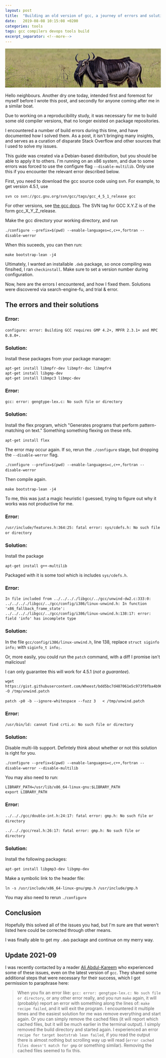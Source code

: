 ```yaml
---
layout: post
title:  "Building an old version of gcc, a journey of errors and solutions"
date:   2019-08-08 10:15:08 +0200
categories: tools
tags: gcc compilers devops tools build
excerpt_separator: <!--more-->
---
```


![](/assets/gnu.png)

Hello neighbours.  Another dry one today, intended first and foremost for myself before I wrote this post, and secondly for anyone coming after me in a similar boat.

Due to working on a reproducibility study, it was necessary for me to build some old compiler versions, that no longer existed on package repositories.

I encountered a number of build errors during this time, and have documented how I solved them.  As a post, it isn't bringing many insights, and serves as a curation of disparate Stack Overflow and other sources that I used to solve my issues.

<!--more-->

This guide was created via a Debian-based distribution, but you should be able to apply it to others.  I'm running on an x86 system, and due to some errors was forced to use the configure flag `--disable-multilib`.  Only use this if you encounter the relevant error described below.

First, you need to download the gcc source code using svn.  For example, to get version 4.5.1, use

`svn co svn://gcc.gnu.org/svn/gcc/tags/gcc_4_5_1_release gcc`

For other versions, see [the gcc docs](https://gcc.gnu.org/svn.html).  The SVN tag for GCC X.Y.Z is of the form gcc_X_Y_Z_release.

Make the gcc directory your working directory, and run

`./configure --prefix=$(pwd) --enable-languages=c,c++,fortran --disable-werror`

When this suceeds, you can then run:

`make bootstrap-lean -j4`

Ultimately, I wanted an installable `.deb` package, so once compiling was finsihed, I ran `checkinstall`.  Make sure to set a version number during configuration.

Now, here are the errors I encountered, and how I fixed them.  Solutions were discovered via search-engine-fu, and trial & error.

## The errors and their solutions

### Error:

`configure: error: Building GCC requires GMP 4.2+, MPFR 2.3.1+ and MPC 0.8.0+.`

### Solution:

Install these packages from your package manager:

```
apt-get install libmpfr-dev libmpfr-doc libmpfr4
apt-get install libgmp-dev
apt-get install libmpc3 libmpc-dev
```

### Error:

`gcc: error: gengtype-lex.c: No such file or directory`

### Solution:

Install the flex program, which "Generates programs that perform pattern-matching on text."  Something something flexing on these mfs.

`apt-get install flex`

The error may occur again.  If so, rerun the `./configure` stage, but dropping the `--disable-werror` flag.

`./configure --prefix=$(pwd) --enable-languages=c,c++,fortran --disable-werror`

Then compile again.

`make bootstrap-lean -j4`

To me, this was just a magic heuristic I guessed, trying to figure out why it works was not productive for me.

### Error:

`/usr/include/features.h:364:25: fatal error: sys/cdefs.h: No such file or directory`

### Solution:

Install the package

`apt-get install g++-multilib`

Packaged with it is some tool which is includes `sys/cdefs.h`.

### Error:

```
In file included from ../../.././libgcc/../gcc/unwind-dw2.c:333:0:
../../.././libgcc/../gcc/config/i386/linux-unwind.h: In function 'x86_fallback_frame_state':
../../.././libgcc/../gcc/config/i386/linux-unwind.h:138:17: error: field 'info' has incomplete type
```

### Solution:

In the file `gcc/config/i386/linux-unwind.h`, line 138, replace `struct siginfo info;` with `siginfo_t info;`.

Or, more easily, you could run the `patch` command, with a diff I promise isn't malicious!

I can only guarantee this will work for 4.5.1 (_not a guarantee_).

```
wget https://gist.githubusercontent.com/Wheest/bdd5bc7d487061e5c973f0fba4b96c47/raw/31033a6c5e8d7811ae0a81c2e4c9adea2359a822/unwind.patch -O /tmp/unwind.patch

patch -p0 -b --ignore-whitespace --fuzz 3   < /tmp/unwind.patch
```

### Error:

`/usr/bin/ld: cannot find crti.o: No such file or directory`

### Solution:

Disable multi-lib support.  Defintely think about whether or not this solution is right for you.

`./configure --prefix=$(pwd) --enable-languages=c,c++,fortran --disable-werror --disable-multilib`

You may also need to run:

```
LIBRARY_PATH=/usr/lib/x86_64-linux-gnu:$LIBRARY_PATH
export LIBRARY_PATH
```

### Error:

`../.././gcc/double-int.h:24:17: fatal error: gmp.h: No such file or directory`

`../.././gcc/real.h:26:17: fatal error: gmp.h: No such file or directory`

### Solution:

Install the following packages:

`apt-get install libgmp3-dev libgmp-dev`

Make a symbolic link to the header file:

`ln -s /usr/include/x86_64-linux-gnu/gmp.h /usr/include/gmp.h`

You may also need to rerun `./configure`

## Conclusion

Hopefully this solved all of the issues you had, but I'm sure are that weren't listed here could be corrected through other means.

I was finally able to get my `.deb` package and continue on my merry way.

## Update 2021-09

I was recently contacted by a reader [Ali Abdul-Kareem](https://github.com/Haiderahandali) who experienced some of these issues, even on the latest version of `gcc`.  They shared some additional steps that were necessary for their success, which I got permission to paraphrase here:

> When you fix an error like: `gcc: error: gengtype-lex.c: No such file or directory`, or any other error really, and you run `make` again, it will (probably) report an error with something along the lines of: `make recipe failed`,
and it will exit the program.
> I encountered it multiple times and the easiest solution for me was remove everything and start again.
> Or you can simply remove the cached files (it will report which cached files, but it will be much earlier in the terminal output).
> I simply removed the build directory and started again.
> I experienced an error `recipe for target bootstrab lean failed`, if you read the output there is almost nothing but scrolling way up will read (`error cached files doesn't match for gmp` or something similar).
> Removing the cached files seemed to fix this.
